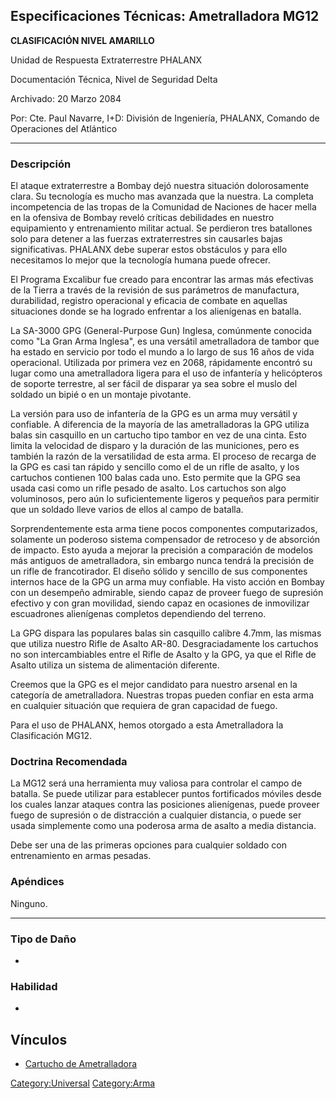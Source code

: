 ## Especificaciones Técnicas: Ametralladora MG12

**CLASIFICACIÓN NIVEL AMARILLO**

Unidad de Respuesta Extraterrestre PHALANX

Documentación Técnica, Nivel de Seguridad Delta

Archivado: 20 Marzo 2084

Por: Cte. Paul Navarre, I+D: División de Ingeniería, PHALANX, Comando de
Operaciones del Atlántico

------------------------------------------------------------------------

### Descripción

El ataque extraterrestre a Bombay dejó nuestra situación dolorosamente
clara. Su tecnología es mucho mas avanzada que la nuestra. La completa
incompetencia de las tropas de la Comunidad de Naciones de hacer mella
en la ofensiva de Bombay reveló críticas debilidades en nuestro
equipamiento y entrenamiento militar actual. Se perdieron tres
batallones solo para detener a las fuerzas extraterrestres sin causarles
bajas significativas. PHALANX debe superar estos obstáculos y para ello
necesitamos lo mejor que la tecnología humana puede ofrecer.

El Programa Excalibur fue creado para encontrar las armas más efectivas
de la Tierra a través de la revisión de sus parámetros de manufactura,
durabilidad, registro operacional y eficacia de combate en aquellas
situaciones donde se ha logrado enfrentar a los alienígenas en batalla.

La SA-3000 GPG (General-Purpose Gun) Inglesa, comúnmente conocida como
"La Gran Arma Inglesa", es una versátil ametralladora de tambor que ha
estado en servicio por todo el mundo a lo largo de sus 16 años de vida
operacional. Utilizada por primera vez en 2068, rápidamente encontró su
lugar como una ametralladora ligera para el uso de infantería y
helicópteros de soporte terrestre, al ser fácil de disparar ya sea sobre
el muslo del soldado un bipié o en un montaje pivotante.

La versión para uso de infantería de la GPG es un arma muy versátil y
confiable. A diferencia de la mayoría de las ametralladoras la GPG
utiliza balas sin casquillo en un cartucho tipo tambor en vez de una
cinta. Esto limita la velocidad de disparo y la duración de las
municiones, pero es también la razón de la versatilidad de esta arma. El
proceso de recarga de la GPG es casi tan rápido y sencillo como el de un
rifle de asalto, y los cartuchos contienen 100 balas cada uno. Esto
permite que la GPG sea usada casi como un rifle pesado de asalto. Los
cartuchos son algo voluminosos, pero aún lo suficientemente ligeros y
pequeños para permitir que un soldado lleve varios de ellos al campo de
batalla.

Sorprendentemente esta arma tiene pocos componentes computarizados,
solamente un poderoso sistema compensador de retroceso y de absorción de
impacto. Esto ayuda a mejorar la precisión a comparación de modelos más
antiguos de ametralladora, sin embargo nunca tendrá la precisión de un
rifle de francotirador. El diseño sólido y sencillo de sus componentes
internos hace de la GPG un arma muy confiable. Ha visto acción en Bombay
con un desempeño admirable, siendo capaz de proveer fuego de supresión
efectivo y con gran movilidad, siendo capaz en ocasiones de inmovilizar
escuadrones alienígenas completos dependiendo del terreno.

La GPG dispara las populares balas sin casquillo calibre 4.7mm, las
mismas que utiliza nuestro Rifle de Asalto AR-80. Desgraciadamente los
cartuchos no son intercambiables entre el Rifle de Asalto y la GPG, ya
que el Rifle de Asalto utiliza un sistema de alimentación diferente.

Creemos que la GPG es el mejor candidato para nuestro arsenal en la
categoría de ametralladora. Nuestras tropas pueden confiar en esta arma
en cualquier situación que requiera de gran capacidad de fuego.

Para el uso de PHALANX, hemos otorgado a esta Ametralladora la
Clasificación MG12.

### Doctrina Recomendada

La MG12 será una herramienta muy valiosa para controlar el campo de
batalla. Se puede utilizar para establecer puntos fortificados móviles
desde los cuales lanzar ataques contra las posiciones alienígenas, puede
proveer fuego de supresión o de distracción a cualquier distancia, o
puede ser usada simplemente como una poderosa arma de asalto a media
distancia.

Debe ser una de las primeras opciones para cualquier soldado con
entrenamiento en armas pesadas.

### Apéndices

Ninguno.

------------------------------------------------------------------------

### Tipo de Daño

-

### Habilidad

-

## Vínculos

- [Cartucho de
  Ametralladora](Translation:machinegun_mag_txt/es "wikilink")

[Category:Universal](Category:Universal "wikilink")
[Category:Arma](Category:Arma "wikilink")